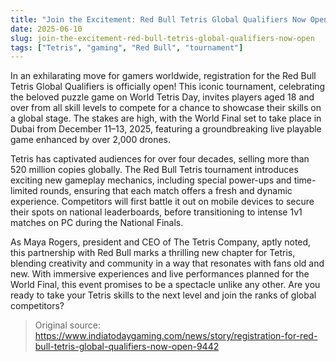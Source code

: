 ```yaml
---
title: "Join the Excitement: Red Bull Tetris Global Qualifiers Now Open"
date: 2025-06-10
slug: join-the-excitement-red-bull-tetris-global-qualifiers-now-open
tags: ["Tetris", "gaming", "Red Bull", "tournament"]
---
```


In an exhilarating move for gamers worldwide, registration for the Red Bull Tetris Global Qualifiers is officially open! This iconic tournament, celebrating the beloved puzzle game on World Tetris Day, invites players aged 18 and over from all skill levels to compete for a chance to showcase their skills on a global stage. The stakes are high, with the World Final set to take place in Dubai from December 11–13, 2025, featuring a groundbreaking live playable game enhanced by over 2,000 drones.

Tetris has captivated audiences for over four decades, selling more than 520 million copies globally. The Red Bull Tetris tournament introduces exciting new gameplay mechanics, including special power-ups and time-limited rounds, ensuring that each match offers a fresh and dynamic experience. Competitors will first battle it out on mobile devices to secure their spots on national leaderboards, before transitioning to intense 1v1 matches on PC during the National Finals.

As Maya Rogers, president and CEO of The Tetris Company, aptly noted, this partnership with Red Bull marks a thrilling new chapter for Tetris, blending creativity and community in a way that resonates with fans old and new. With immersive experiences and live performances planned for the World Final, this event promises to be a spectacle unlike any other. Are you ready to take your Tetris skills to the next level and join the ranks of global competitors?

> Original source: https://www.indiatodaygaming.com/news/story/registration-for-red-bull-tetris-global-qualifiers-now-open-9442